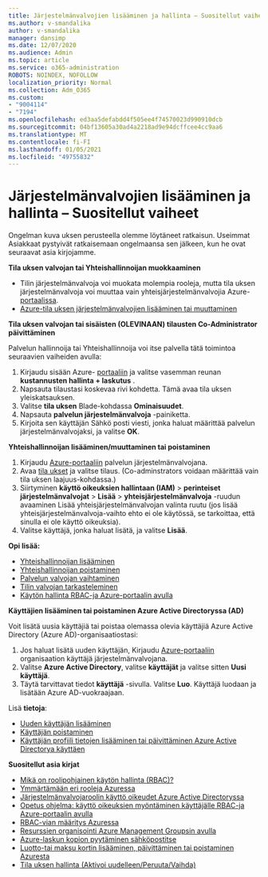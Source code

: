 ```yaml
---
title: Järjestelmänvalvojien lisääminen ja hallinta – Suositellut vaiheet
ms.author: v-smandalika
author: v-smandalika
manager: dansimp
ms.date: 12/07/2020
ms.audience: Admin
ms.topic: article
ms.service: o365-administration
ROBOTS: NOINDEX, NOFOLLOW
localization_priority: Normal
ms.collection: Adm_O365
ms.custom:
- "9004114"
- "7194"
ms.openlocfilehash: ed3aa5defabdd4f505ee4f74570023d990910dcb
ms.sourcegitcommit: 04bf13605a30ad4a2218ad9e94dcffcee4cc9aa6
ms.translationtype: MT
ms.contentlocale: fi-FI
ms.lasthandoff: 01/05/2021
ms.locfileid: "49755832"
---
```

# <a name="how-to-add-and-manage-administrators---recommended-steps"></a>Järjestelmänvalvojien lisääminen ja hallinta – Suositellut vaiheet

Ongelman kuva uksen perusteella olemme löytäneet ratkaisun. Useimmat Asiakkaat pystyivät ratkaisemaan ongelmaansa sen jälkeen, kun he ovat seuraavat asia kirjojamme.

**Tila uksen valvojan tai Yhteishallinnoijan muokkaaminen**

- Tilin järjestelmänvalvoja voi muokata molempia rooleja, mutta tila uksen järjestelmänvalvoja voi muuttaa vain yhteisjärjestelmänvalvojia Azure- [portaalissa](https://ms.portal.azure.com/#home).
- [Azure-tila uksen järjestelmänvalvojien lisääminen tai muuttaminen](https://docs.microsoft.com/azure/cost-management-billing/manage/add-change-subscription-administrator)

**Tila uksen valvojan tai sisäisten (OLEVINAAN) tilausten Co-Administrator päivittäminen**

Palvelun hallinnoija tai Yhteishallinnoija voi itse palvella tätä toimintoa seuraavien vaiheiden avulla:

1. Kirjaudu sisään Azure- [portaaliin](https://ms.portal.azure.com/#home) ja valitse vasemman reunan **kustannusten hallinta + laskutus** .
2. Napsauta tilaustasi koskevaa rivi kohdetta. Tämä avaa tila uksen yleiskatsauksen.
3. Valitse **tila uksen** Blade-kohdassa **Ominaisuudet**. 
4. Napsauta **palvelun järjestelmänvalvoja** -painiketta.
5. Kirjoita sen käyttäjän Sähkö posti viesti, jonka haluat määrittää palvelun järjestelmänvalvojaksi, ja valitse **OK**.

**Yhteishallinnoijan lisääminen/muuttaminen tai poistaminen**

1. Kirjaudu [Azure-portaaliin](https://ms.portal.azure.com/#home) palvelun järjestelmänvalvojana.
2. Avaa [tila ukset](https://ms.portal.azure.com/#blade/Microsoft_Azure_Billing/SubscriptionsBlade) ja valitse tilaus. (Co-adminstrators voidaan määrittää vain tila uksen laajuus-kohdassa.)
3. Siirtyminen **käyttö oikeuksien hallintaan (IAM)**  >  **perinteiset järjestelmänvalvojat**  >  **Lisää**  >  **yhteisjärjestelmänvalvoja** -ruudun avaaminen Lisää  yhteisjärjestelmänvalvojan valinta ruutu (jos lisää yhteisjärjestelmänvalvoja-vaihto ehto ei ole käytössä, se tarkoittaa, että sinulla ei ole käyttö oikeuksia).
4. Valitse käyttäjä, jonka haluat lisätä, ja valitse **Lisää**.

**Opi lisää:**
- [Yhteishallinnoijan lisääminen](https://docs.microsoft.com/azure/role-based-access-control/classic-administrators)
- [Yhteishallinnoijan poistaminen](https://docs.microsoft.com/azure/role-based-access-control/classic-administrators)
- [Palvelun valvojan vaihtaminen](https://docs.microsoft.com/azure/role-based-access-control/classic-administrators)
- [Tilin valvojan tarkasteleminen](https://docs.microsoft.com/azure/role-based-access-control/classic-administrators)
- [Käytön hallinta RBAC-ja Azure-portaalin avulla](https://docs.microsoft.com/azure/role-based-access-control/role-assignments-portal)

**Käyttäjien lisääminen tai poistaminen Azure Active Directoryssa (AD)**

Voit lisätä uusia käyttäjiä tai poistaa olemassa olevia käyttäjiä Azure Active Directory (Azure AD)-organisaatiostasi:

1. Jos haluat lisätä uuden käyttäjän, Kirjaudu [Azure-portaaliin](https://ms.portal.azure.com/#home) organisaation käyttäjä järjestelmänvalvojana.
2. Valitse **Azure Active Directory**, valitse **käyttäjät** ja valitse sitten **Uusi käyttäjä**.
3. Täytä tarvittavat tiedot **käyttäjä** -sivulla. Valitse **Luo**. Käyttäjä luodaan ja lisätään Azure AD-vuokraajaan.

Lisä **tietoja**:

- [Uuden käyttäjän lisääminen](https://docs.microsoft.com/azure/active-directory/fundamentals/add-users-azure-active-directory)
- [Käyttäjän poistaminen](https://docs.microsoft.com/azure/active-directory/fundamentals/add-users-azure-active-directory)
- [Käyttäjän profiili tietojen lisääminen tai päivittäminen Azure Active Directorya käyttäen](https://docs.microsoft.com/azure/active-directory/fundamentals/active-directory-users-profile-azure-portal)

**Suositellut asia kirjat**

- [Mikä on roolipohjainen käytön hallinta (RBAC)?](https://docs.microsoft.com/azure/role-based-access-control/overview)
- [Ymmärtämään eri rooleja Azuressa](https://docs.microsoft.com/azure/role-based-access-control/rbac-and-directory-admin-roles)
- [Järjestelmänvalvojaroolin käyttö oikeudet Azure Active Directoryssa](https://docs.microsoft.com/azure/active-directory/roles/permissions-reference)
- [Opetus ohjelma: käyttö oikeuksien myöntäminen käyttäjälle RBAC-ja Azure-portaalin avulla](https://docs.microsoft.com/azure/role-based-access-control/quickstart-assign-role-user-portal)
- [RBAC-vian määritys Azuressa](https://docs.microsoft.com/azure/role-based-access-control/troubleshooting)
- [Resurssien organisointi Azure Management Groupsin avulla](https://docs.microsoft.com/azure/governance/management-groups/overview)
- [Azure-laskun kopion pyytäminen sähköpostitse](https://azure.microsoft.com/en-us/blog/azure-email-invoices/)
- [Luotto-tai maksu kortin lisääminen, päivittäminen tai poistaminen Azuresta](https://docs.microsoft.com/azure/cost-management-billing/manage/change-credit-card)
- [Tila uksen hallinta (Aktivoi uudelleen/Peruuta/Vaihda)](https://docs.microsoft.com/azure/cost-management-billing/manage/subscription-disabled)



